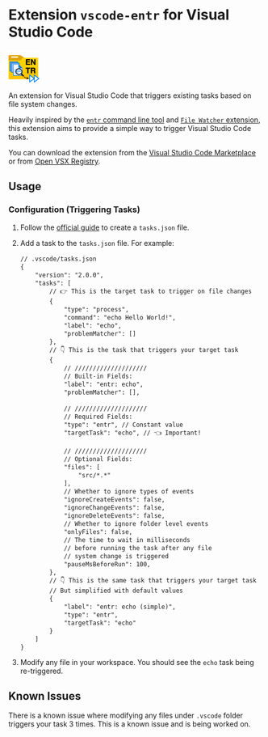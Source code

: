 # Extension `vscode-entr` for Visual Studio Code

<img src="media/icon.png" height="64px" />

An extension for Visual Studio Code that triggers existing tasks based on file system changes.

Heavily inspired by the [`entr` command line tool](https://eradman.com/entrproject/) and [`File Watcher` extension](https://marketplace.visualstudio.com/items?itemName=Appulate.filewatcher), this extension aims to provide a simple way to trigger Visual Studio Code tasks.

You can download the extension from the [Visual Studio Code Marketplace](https://marketplace.visualstudio.com/items?itemName=righteouslabs.vscode-entr) or from [Open VSX Registry](https://open-vsx.org/extension/righteouslabs/vscode-entr).

## Usage

### Configuration (Triggering Tasks)

1. Follow the [official guide](https://code.visualstudio.com/docs/editor/tasks) to create a `tasks.json` file.
1. Add a task to the `tasks.json` file. For example:

    ```jsonc
    // .vscode/tasks.json
    {
        "version": "2.0.0",
        "tasks": [
            // 👉 This is the target task to trigger on file changes
            {
                "type": "process",
                "command": "echo Hello World!",
                "label": "echo",
                "problemMatcher": []
            },
            // 👇 This is the task that triggers your target task
            {
                // ////////////////////
                // Built-in Fields:
                "label": "entr: echo",
                "problemMatcher": [],

                // ////////////////////
                // Required Fields:
                "type": "entr", // Constant value
                "targetTask": "echo", // 👈 Important!

                // ////////////////////
                // Optional Fields:
                "files": [
                    "src/*.*"
                ],
                // Whether to ignore types of events
                "ignoreCreateEvents": false,
                "ignoreChangeEvents": false,
                "ignoreDeleteEvents": false,
                // Whether to ignore folder level events
                "onlyFiles": false,
                // The time to wait in milliseconds
                // before running the task after any file
                // system change is triggered
                "pauseMsBeforeRun": 100,
            },
            // 👇 This is the same task that triggers your target task
            // But simplified with default values
            {
                "label": "entr: echo (simple)",
                "type": "entr",
                "targetTask": "echo"
            }
        ]
    }
    ```
1. Modify any file in your workspace. You should see the `echo` task being re-triggered.

## Known Issues

There is a known issue where modifying any files under `.vscode` folder triggers your task 3 times. This is a known issue and is being worked on.
